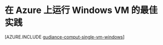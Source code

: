 <properties
 pageTitle="Windows VM 的最佳实践 | Azure"
 description="提供有关在 Azure 中运行 Windows 虚拟机的最佳实践的信息。"
 services="virtual-machines-windows"
 documentationCenter=""
 authors="mikewasson"
 manager=""
 editor=""
 tags="azure-resource-manager"/>

<tags
	ms.service="virtual-machines-windows"
	ms.date="06/29/2016"
	wacn.date="08/08/2016"/>
 


# 在 Azure 上运行 Windows VM 的最佳实践

[AZURE.INCLUDE [gudiance-comput-single-vm-windows](../../includes/guidance-compute-single-vm-windows.md)]

<!---HONumber=Mooncake_0801_2016-->